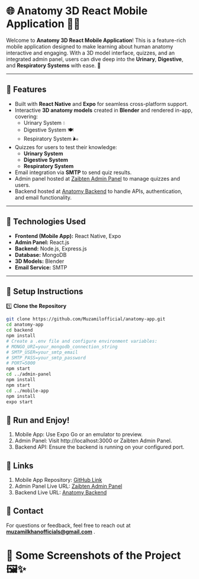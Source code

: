 # 🌐 Anatomy 3D React Mobile Application 📱✨
Welcome to **Anatomy 3D React Mobile Application**! This is a feature-rich mobile application designed to make learning about human anatomy interactive and engaging. With a 3D model interface, quizzes, and an integrated admin panel, users can dive deep into the **Urinary**, **Digestive**, and **Respiratory Systems** with ease. 🚀

---

## 🌟 Features
- Built with **React Native** and **Expo** for seamless cross-platform support.
- Interactive **3D anatomy models** created in **Blender** and rendered in-app, covering:
  - Urinary System 💧
  - Digestive System 🍽️
  - Respiratory System 🌬️
- Quizzes for users to test their knowledge:
  - **Urinary System**
  - **Digestive System**
  - **Respiratory System**
- Email integration via **SMTP** to send quiz results.
- Admin panel hosted at [Zaibten Admin Panel](https://zaibtenbioscope.vercel.app/) to manage quizzes and users.
- Backend hosted at [Anatomy Backend](https://anatomy-two.vercel.app/) to handle APIs, authentication, and email functionality.

---

## 🚀 Technologies Used

- **Frontend (Mobile App):** React Native, Expo
- **Admin Panel:** React.js
- **Backend:** Node.js, Express.js
- **Database:** MongoDB
- **3D Models:** Blender
- **Email Service:** SMTP

---

## 🔧 Setup Instructions
1️⃣ **Clone the Repository**  
```bash
git clone https://github.com/Muzamilofficial/anatomy-app.git
cd anatomy-app
cd backend
npm install
# Create a .env file and configure environment variables:
# MONGO_URI=your_mongodb_connection_string
# SMTP_USER=your_smtp_email
# SMTP_PASS=your_smtp_password
# PORT=5000
npm start
cd ../admin-panel
npm install
npm start
cd ../mobile-app
npm install
expo start
```

## 🚀 Run and Enjoy!
1. Mobile App: Use Expo Go or an emulator to preview.
2. Admin Panel: Visit http://localhost:3000 or Zaibten Admin Panel.
3. Backend API: Ensure the backend is running on your configured port.

## 🔗 Links
1. Mobile App Repository: [GitHub Link](https://github.com/Muzamilofficial/Anatomy-React-Mobile-Application-With-NodeJS-And-Mongo)
2. Admin Panel Live URL: [Zaibten Admin Panel](https://zaibtenbioscope.vercel.app/)
3. Backend Live URL: [Anatomy Backend](https://anatomy-two.vercel.app/)

## 📧 Contact
For questions or feedback, feel free to reach out at **muzamilkhanofficials@gmail.com**
.
# 📸 Some Screenshots of the Project 🖼️✨



